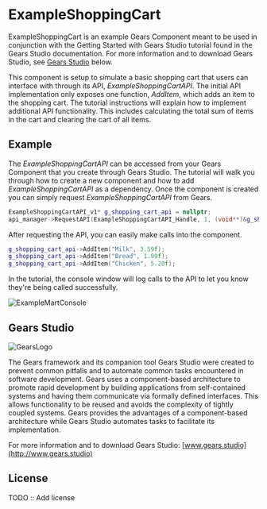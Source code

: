 ExampleShoppingCart
=============
ExampleShoppingCart is an example Gears Component meant to be used in conjunction with the Getting Started with Gears Studio tutorial found in the Gears Studio documentation. For more information and to download Gears Studio, see [Gears Studio](#gears-studio) below.

This component is setup to simulate a basic shopping cart that users can interface with through its API, *ExampleShoppingCartAPI*. The initial API implementation only exposes one function, *AddItem*, which adds an item to the shopping cart. The tutorial instructions will explain how to implement additional API functionality. This includes calculating the total sum of items in the cart and clearing the cart of all items.

Example
--------
The *ExampleShoppingCartAPI* can be accessed from your Gears Component that you create through Gears Studio. The tutorial will walk you through how to create a new component and how to add *ExampleShoppingCartAPI* as a dependency. Once the component is created you can simply request *ExampleShoppingCartAPI* from Gears.

```cpp
ExampleShoppingCartAPI_v1* g_shopping_cart_api = nullptr;
api_manager->RequestAPI(ExampleShoppingCartAPI_Handle, 1, (void**)&g_shopping_cart_api);
```

After requesting the API, you can easily make calls into the component.

```cpp
g_shopping_cart_api->AddItem("Milk", 3.59f);
g_shopping_cart_api->AddItem("Bread", 1.99f);
g_shopping_cart_api->AddItem("Chicken", 5.20f);
```

In the tutorial, the console window will log calls to the API to let you know they're being called successfully.

![ExampleMartConsole](/uploads/80626d10d4470da3f2b9242a532fe6b8/ExampleMartConsole.png)

Gears Studio
--------
![GearsLogo](/uploads/0df62fb11daf6ee6673c5aaa5a1e8e5f/GearsStudioInstaller.bmp)

The Gears framework and its companion tool Gears Studio were created to prevent common pitfalls and to automate common tasks encountered in software development. Gears uses a component-based architecture to promote rapid development by building applications from self-contained systems and having them communicate via formally defined interfaces. This allows functionality to be reused and avoids the complexity of tightly coupled systems. Gears provides the advantages of a component-based architecture while Gears Studio automates tasks to facilitate its implementation.

For more information and to download Gears Studio: [www.gears.studio](http://www.gears.studio)

License
--------
TODO :: Add license
